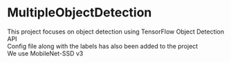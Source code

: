 # MultipleObjectDetection
This project focuses on object detection using TensorFlow Object Detection API  
Config file along with the labels has also been added to the project   
We use MobileNet-SSD v3 
